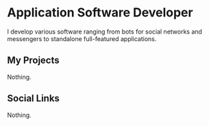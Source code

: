# Application Software Developer
I develop various software ranging from bots for social networks and messengers to standalone full-featured applications.

## My Projects 
Nothing.
## Social Links
Nothing.
